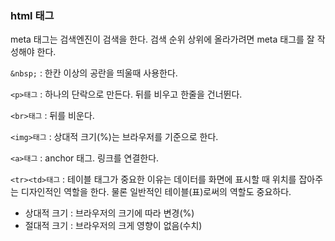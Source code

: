 ### html 태그

meta 태그는 검색엔진이 검색을 한다. 검색 순위 상위에 올라가려면 meta 태그를 잘 작성해야 한다.

```&nbsp;``` :  한칸 이상의 공란을 띄울때 사용한다.


```<p>태그``` : 하나의 단락으로 만든다. 뒤를 비우고 한줄을 건너뛴다.

```<br>태그``` : 뒤를 비운다.

```<img>태그``` : 상대적 크기(%)는 브라우저를 기준으로 한다.

```<a>태그``` : anchor 태그. 링크를 연결한다.

```<tr><td>태그``` : 
테이블 태그가 중요한 이유는 데이터를 화면에 표시할 때 위치를 잡아주는 디자인적인 역할을 한다. 물론 일반적인 테이블(표)로써의 역할도 중요하다.

+ 상대적 크기 : 브라우저의 크기에 따라 변경(%)
+ 절대적 크기 : 브라우저의 크게 영향이 없음(수치)